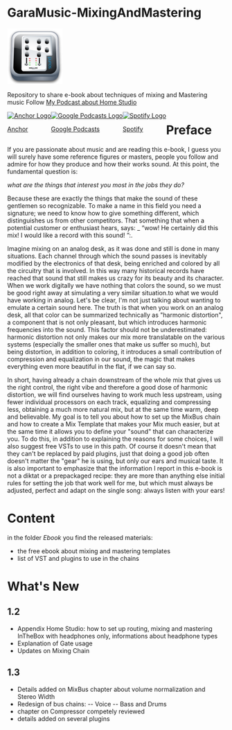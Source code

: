# GaraMusic-MixingAndMastering
![image info](./resources/Mixer_icons.128.png)

Repository to share e-book about techniques of mixing and Mastering music
Follow [My Podcast about Home Studio](https://anchor.fm/francesco-garavagli)

<div>
    <div style="float: left">
        <div  style="float: left">
            <a href="https://anchor.fm/francesco-garavagli" target="_blank"
                rel="noopener noreferrer">
                <div>
                    <img src="https://d12xoj7p9moygp.cloudfront.net/images/podcast/logo-square/006/anchor.png"
                        srcset="https://d12xoj7p9moygp.cloudfront.net/images/podcast/logo-square/006/anchor.png 1x, https://d12xoj7p9moygp.cloudfront.net/images/podcast/logo-square/006/google_podcasts@2x.png 2x"
                        alt="Anchor Logo" height="28" width="28">
                    <p>Anchor</p>
                </div>
            </a>
        </div>
        <div  style="float: left">
            <a href="https://podcasts.google.com/feed/aHR0cHM6Ly9hbmNob3IuZm0vcy9kYTI5Y2ExOC9wb2RjYXN0L3Jzcw"
                target="_blank" rel="noopener noreferrer">
                <div>
                    <img src="https://d12xoj7p9moygp.cloudfront.net/images/podcast/logo-square/006/google_podcasts.png"
                        srcset="https://d12xoj7p9moygp.cloudfront.net/images/podcast/logo-square/006/google_podcasts.png 1x, https://d12xoj7p9moygp.cloudfront.net/images/podcast/logo-square/006/google_podcasts@2x.png 2x"
                        alt="Google Podcasts Logo" height="28" width="28">
                    <p>Google Podcasts</p>
                </div>
            </a>
        </div>
        <div  style="float: left">
            <a href="https://open.spotify.com/show/0f6i287MoPN5qagfEoAGH2" target="_blank" rel="noopener noreferrer"
                class="css-1z0xd9g">
                <div><img src="https://d12xoj7p9moygp.cloudfront.net/images/podcast/logo-square/006/spotify.png"
                        srcset="https://d12xoj7p9moygp.cloudfront.net/images/podcast/logo-square/006/spotify.png 1x, https://d12xoj7p9moygp.cloudfront.net/images/podcast/logo-square/006/spotify@2x.png 2x"
                        alt="Spotify Logo" height="28" width="28">
                    <p>Spotify</p>
                </div>
            </a>
        </div>
    </div>
</div>


# Preface
If you are passionate about music and are reading this e-book, I guess you will surely have some reference figures or masters, people you follow and admire for how they produce and how their works sound.
At this point, the fundamental question is:

_what are the things that interest you most in the jobs they do?_

Because these are exactly the things that make the sound of these gentlemen so recognizable. To make a name in this field you need a signature; we need to know how to give something different, which distinguishes us from other competitors.
That something that when a potential customer or enthusiast hears, says: _ “wow! He certainly did this mix! I would like a record with this sound! ”:.

Imagine mixing on an analog desk, as it was done and still is done in many situations. Each channel through which the sound passes is inevitably modified by the electronics of that desk, being enriched and colored by all the circuitry that is involved.
In this way many historical records have reached that sound that still makes us crazy for its beauty and its character. When we work digitally we have nothing that colors the sound, so we must be good right away at simulating a very similar situation.to what we would have working in analog.
Let's be clear, I'm not just talking about wanting to emulate a certain sound here.
The truth is that when you work on an analog desk, all that color can be summarized technically as "harmonic distortion", a component that is not only pleasant, but which introduces harmonic frequencies into the sound. This factor should not be underestimated: harmonic distortion not only makes our mix more translatable on the various systems (especially the smaller ones that make us suffer so much), but being distortion, in addition to coloring, it introduces a small contribution of
compression and equalization in our sound, the magic that makes everything even more beautiful in the flat, if we can say so.

In short, having already a chain downstream of the whole mix that gives us the right control, the right vibe and therefore a good dose of harmonic distortion,
we will find ourselves having to work much less upstream, using fewer individual processors on each track, equalizing and compressing less, obtaining a much more natural mix, but at the same time warm, deep and believable.
My goal is to tell you about how to set up the MixBus chain and how to create a Mix Template that makes your Mix much easier, but at the same time it allows you to define your "sound" that can characterize you. To do this, in addition to explaining the reasons for some choices, I will also suggest free VSTs to use in this path.
Of course it doesn't mean that they can't be replaced by paid plugins, just that doing a good job often doesn't matter the "gear" he is using, but only our ears and musical taste.
It is also important to emphasize that the information I report in this e-book is not a diktat or a prepackaged recipe: they are more than anything else initial rules for setting the job that work well for me, but which must always be adjusted, perfect and adapt on the single song: always listen with your ears!

# Content
in the folder _Ebook_ you find the released materials:
- the free ebook about mixing and mastering templates
- list of VST and plugins to use in the chains

# What's New

## 1.2
- Appendix Home Studio: how to set up routing, mixing and mastering InTheBox with headphones only, informations about headphone types
- Explanation of Gate usage
- Updates on Mixing Chain

## 1.3
- Details added on MixBus chapter about volume normalization and Stereo Width
- Redesign of bus chains:
-- Voice
-- Bass and Drums
- chapter on Compressor competely reviewed
- details added on several plugins

